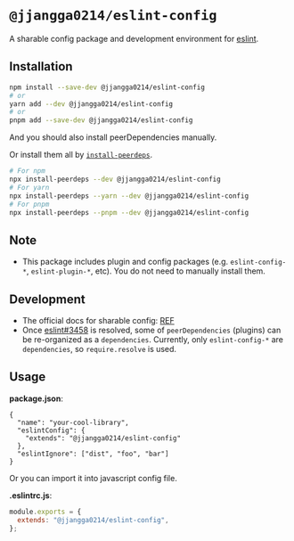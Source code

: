 # `@jjangga0214/eslint-config`

A sharable config package and development environment for [eslint](https://eslint.org).

## Installation

```sh
npm install --save-dev @jjangga0214/eslint-config
# or
yarn add --dev @jjangga0214/eslint-config
# or
pnpm add --save-dev @jjangga0214/eslint-config
```

And you should also install peerDependencies manually.

Or install them all by [`install-peerdeps`](https://openbase.com/js/install-peerdeps/documentation).

```sh
# For npm
npx install-peerdeps --dev @jjangga0214/eslint-config
# For yarn
npx install-peerdeps --yarn --dev @jjangga0214/eslint-config
# For pnpm
npx install-peerdeps --pnpm --dev @jjangga0214/eslint-config
```

## Note

- This package includes plugin and config packages (e.g. `eslint-config-*`, `eslint-plugin-*`, etc). You do not need to manually install them.

## Development

- The official docs for sharable config: [REF](https://eslint.org/docs/developer-guide/shareable-configs)
- Once [eslint#3458](https://github.com/eslint/eslint/issues/3458) is resolved, some of `peerDependencies` (plugins) can be re-organized as a `dependencies`. Currently, only `eslint-config-*` are `dependencies`, so `require.resolve` is used.

## Usage

**package.json**:

```jsonc
{
  "name": "your-cool-library",
  "eslintConfig": {
    "extends": "@jjangga0214/eslint-config"
  },
  "eslintIgnore": ["dist", "foo", "bar"]
}
```

Or you can import it into javascript config file.

**.eslintrc.js**:

```js
module.exports = {
  extends: "@jjangga0214/eslint-config",
};
```

